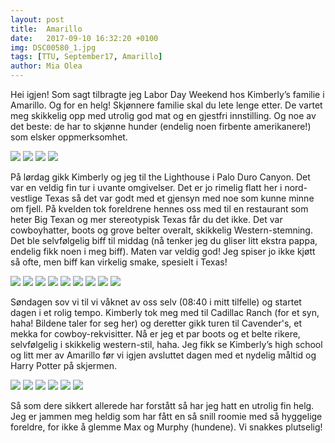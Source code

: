 ```yaml
---
layout: post
title:  Amarillo
date:   2017-09-10 16:32:20 +0100
img: DSC00580_1.jpg
tags: [TTU, September17, Amarillo]
author: Mia Olea 
---
```

Hei igjen! Som sagt tilbragte jeg Labor Day Weekend hos Kimberly’s familie i Amarillo. Og for en helg! Skjønnere familie skal du lete lenge etter. De vartet meg skikkelig opp med utrolig god mat og en gjestfri innstilling. Og noe av det beste: de har to skjønne hunder (endelig noen firbente amerikanere!) som elsker oppmerksomhet.

![]({{site.baseurl}}/assets/img/DSC00580_1.jpg)
![]({{site.baseurl}}/assets/img/DSC00577_1.jpg)
![]({{site.baseurl}}/assets/img/DSC00590_1.jpg)
![]({{site.baseurl}}/assets/img/DSC00586_1.jpg)

På lørdag gikk Kimberly og jeg til the Lighthouse i Palo Duro Canyon. Det var en veldig fin tur i uvante omgivelser. Det er jo rimelig flatt her i nord-vestlige Texas så det var godt med et gjensyn med noe som kunne minne om fjell. På kvelden tok foreldrene hennes oss med til en restaurant som heter Big Texan og mer stereotypisk Texas får du det ikke. Det var cowboyhatter, boots og grove belter overalt, skikkelig Western-stemning. Det ble selvfølgelig biff til middag (nå tenker jeg du gliser litt ekstra pappa, endelig fikk noen i meg biff). Maten var veldig god! Jeg spiser jo ikke kjøtt så ofte, men biff kan virkelig smake, spesielt i Texas!

![]({{site.baseurl}}/assets/img/DSC00583_1.jpg)
![]({{site.baseurl}}/assets/img/DSC00591_1.jpg)
![]({{site.baseurl}}/assets/img/DSC00594_1.jpg)
![]({{site.baseurl}}/assets/img/DSC00595_1.jpg)
![]({{site.baseurl}}/assets/img/DSC00596_1.jpg)
![]({{site.baseurl}}/assets/img/DSC00601_1.jpg)
![]({{site.baseurl}}/assets/img/DSC00603_1.jpg)
![]({{site.baseurl}}/assets/img/DSC00608_1.jpg)
![]({{site.baseurl}}/assets/img/DSC00611_1.jpg)

Søndagen sov vi til vi våknet av oss selv (08:40 i mitt tilfelle) og startet dagen i et rolig tempo. Kimberly tok meg med til Cadillac Ranch (for et syn, haha! Bildene taler for seg her) og deretter gikk turen til Cavender's, et mekka for cowboy-rekvisitter. Nå er jeg et par boots og et belte rikere, selvfølgelig i skikkelig western-stil, haha. Jeg fikk se Kimberly’s high school og litt mer av Amarillo før vi igjen avsluttet dagen med et nydelig måltid og Harry Potter på skjermen.

![]({{site.baseurl}}/assets/img/DSC00615_1.jpg)
![]({{site.baseurl}}/assets/img/DSC00618_1.jpg)
![]({{site.baseurl}}/assets/img/DSC00619_1.jpg)
![]({{site.baseurl}}/assets/img/IMG_0311.jpg)
![]({{site.baseurl}}/assets/img/IMG_0312.jpg)
![]({{site.baseurl}}/assets/img/IMG_0314_1.jpg)


Så som dere sikkert allerede har forstått så har jeg hatt en utrolig fin helg. Jeg er jammen meg heldig som har fått en så snill roomie med så hyggelige foreldre, for ikke å glemme Max og Murphy (hundene). Vi snakkes plutselig!
